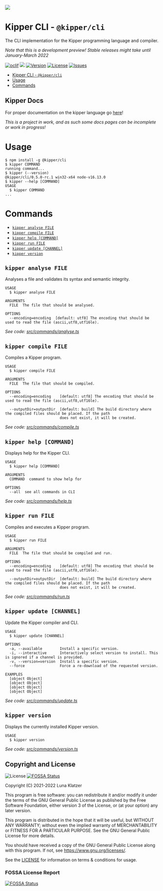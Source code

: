 ![](https://github.com/Luna-Klatzer/Kipper/raw/main/img/Kipper-Logo-with-head.png)

# Kipper CLI - `@kipper/cli`

The CLI implementation for the Kipper programming language and compiler.

*Note that this is a development preview! Stable releases might take until January-March 2022*

[![oclif](https://img.shields.io/badge/cli-oclif-brightgreen.svg)](https://oclif.io)
![](https://img.shields.io/badge/Coverage-72%25-5A7302.svg?style=flat&logoColor=white&color=blue&prefix=$coverage$)
[![Version](https://img.shields.io/npm/v/@kipper/cli)](https://npmjs.org/package/@kipper/cli)
[![License](https://img.shields.io/npm/l/@kipper/cli)](https://github.com/Luna-Klatzer/Kipper/blob/main/LICENSE)
[![Issues](https://img.shields.io/github/issues/Luna-Klatzer/Kipper)](https://github.com/Luna-Klatzer/Kipper/issues)

<!-- toc -->
* [Kipper CLI - `@kipper/cli`](#kipper-cli---kippercli)
* [Usage](#usage)
* [Commands](#commands)
<!-- tocstop -->

## Kipper Docs

For proper documentation on the kipper language go [here](https://wmc-ahif-2021.github.io/Kipper-Web/)!

*This is a project in work, and as such some docs pages can be incomplete or work in progress!*

# Usage

<!-- usage -->
```sh-session
$ npm install -g @kipper/cli
$ kipper COMMAND
running command...
$ kipper (--version)
@kipper/cli/0.5.0-rc.1 win32-x64 node-v16.13.0
$ kipper --help [COMMAND]
USAGE
  $ kipper COMMAND
...
```
<!-- usagestop -->

# Commands

<!-- commands -->
* [`kipper analyse FILE`](#kipper-analyse-file)
* [`kipper compile FILE`](#kipper-compile-file)
* [`kipper help [COMMAND]`](#kipper-help-command)
* [`kipper run FILE`](#kipper-run-file)
* [`kipper update [CHANNEL]`](#kipper-update-channel)
* [`kipper version`](#kipper-version)

## `kipper analyse FILE`

Analyses a file and validates its syntax and semantic integrity.

```
USAGE
  $ kipper analyse FILE

ARGUMENTS
  FILE  The file that should be analysed.

OPTIONS
  --encoding=encoding  [default: utf8] The encoding that should be used to read the file (ascii,utf8,utf16le).
```

_See code: [src/commands/analyse.ts](https://github.com/Luna-Klatzer/Kipper/blob/v0.5.0-rc.1/kipper/cli/src/commands/analyse.ts)_

## `kipper compile FILE`

Compiles a Kipper program.

```
USAGE
  $ kipper compile FILE

ARGUMENTS
  FILE  The file that should be compiled.

OPTIONS
  --encoding=encoding    [default: utf8] The encoding that should be used to read the file (ascii,utf8,utf16le).

  --outputDir=outputDir  [default: build] The build directory where the compiled files should be placed. If the path
                         does not exist, it will be created.
```

_See code: [src/commands/compile.ts](https://github.com/Luna-Klatzer/Kipper/blob/v0.5.0-rc.1/kipper/cli/src/commands/compile.ts)_

## `kipper help [COMMAND]`

Displays help for the Kipper CLI.

```
USAGE
  $ kipper help [COMMAND]

ARGUMENTS
  COMMAND  command to show help for

OPTIONS
  --all  see all commands in CLI
```

_See code: [src/commands/help.ts](https://github.com/Luna-Klatzer/Kipper/blob/v0.5.0-rc.1/kipper/cli/src/commands/help.ts)_

## `kipper run FILE`

Compiles and executes a Kipper program.

```
USAGE
  $ kipper run FILE

ARGUMENTS
  FILE  The file that should be compiled and run.

OPTIONS
  --encoding=encoding    [default: utf8] The encoding that should be used to read the file (ascii,utf8,utf16le).

  --outputDir=outputDir  [default: build] The build directory where the compiled files should be placed. If the path
                         does not exist, it will be created.
```

_See code: [src/commands/run.ts](https://github.com/Luna-Klatzer/Kipper/blob/v0.5.0-rc.1/kipper/cli/src/commands/run.ts)_

## `kipper update [CHANNEL]`

Update the Kipper compiler and CLI.

```
USAGE
  $ kipper update [CHANNEL]

OPTIONS
  -a, --available        Install a specific version.
  -i, --interactive      Interactively select version to install. This is ignored if a channel is provided.
  -v, --version=version  Install a specific version.
  --force                Force a re-download of the requested version.

EXAMPLES
  [object Object]
  [object Object]
  [object Object]
  [object Object]
```

_See code: [src/commands/update.ts](https://github.com/Luna-Klatzer/Kipper/blob/v0.5.0-rc.1/kipper/cli/src/commands/update.ts)_

## `kipper version`

Displays the currently installed Kipper version.

```
USAGE
  $ kipper version
```

_See code: [src/commands/version.ts](https://github.com/Luna-Klatzer/Kipper/blob/v0.5.0-rc.1/kipper/cli/src/commands/version.ts)_
<!-- commandsstop -->

## Copyright and License

![License](https://img.shields.io/github/license/Luna-Klatzer/Kipper?color=cyan)
[![FOSSA Status](https://app.fossa.com/api/projects/git%2Bgithub.com%2FLuna-Klatzer%2FKipper.svg?type=shield)](https://app.fossa.com/projects/git%2Bgithub.com%2FLuna-Klatzer%2FKipper?ref=badge_shield)

Copyright (C) 2021-2022 Luna Klatzer

This program is free software: you can redistribute it and/or modify it under
the terms of the GNU General Public License as published by the Free Software
Foundation, either version 3 of the License, or
(at your option) any later version.

This program is distributed in the hope that it will be useful, but WITHOUT ANY
WARRANTY; without even the implied warranty of MERCHANTABILITY or FITNESS FOR A
PARTICULAR PURPOSE. See the GNU General Public License for more details.

You should have received a copy of the GNU General Public License along with
this program. If not, see <https://www.gnu.org/licenses/>.

See the [LICENSE](https://raw.githubusercontent.com/Luna-Klatzer/Kipper/main/LICENSE)
for information on terms & conditions for usage.

### FOSSA License Report

[![FOSSA Status](https://app.fossa.com/api/projects/git%2Bgithub.com%2FLuna-Klatzer%2FKipper.svg?type=large)](https://app.fossa.com/projects/git%2Bgithub.com%2FLuna-Klatzer%2FKipper?ref=badge_large)

